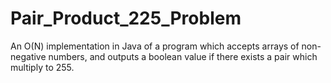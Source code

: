 # Pair_Product_225_Problem
An O(N) implementation in Java of a program which accepts arrays of non-negative numbers, and outputs a boolean value if there exists a pair which multiply to 255.

